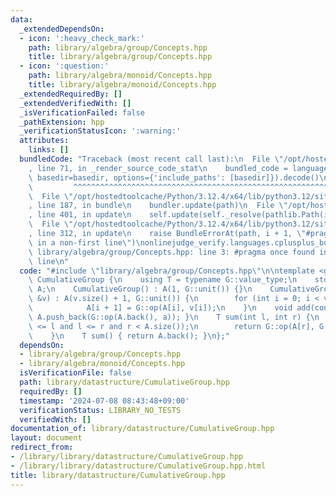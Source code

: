 ```yaml
---
data:
  _extendedDependsOn:
  - icon: ':heavy_check_mark:'
    path: library/algebra/group/Concepts.hpp
    title: library/algebra/group/Concepts.hpp
  - icon: ':question:'
    path: library/algebra/monoid/Concepts.hpp
    title: library/algebra/monoid/Concepts.hpp
  _extendedRequiredBy: []
  _extendedVerifiedWith: []
  _isVerificationFailed: false
  _pathExtension: hpp
  _verificationStatusIcon: ':warning:'
  attributes:
    links: []
  bundledCode: "Traceback (most recent call last):\n  File \"/opt/hostedtoolcache/Python/3.12.4/x64/lib/python3.12/site-packages/onlinejudge_verify/documentation/build.py\"\
    , line 71, in _render_source_code_stat\n    bundled_code = language.bundle(stat.path,\
    \ basedir=basedir, options={'include_paths': [basedir]}).decode()\n          \
    \         ^^^^^^^^^^^^^^^^^^^^^^^^^^^^^^^^^^^^^^^^^^^^^^^^^^^^^^^^^^^^^^^^^^^^^^^^^^^^^^^^^\n\
    \  File \"/opt/hostedtoolcache/Python/3.12.4/x64/lib/python3.12/site-packages/onlinejudge_verify/languages/cplusplus.py\"\
    , line 187, in bundle\n    bundler.update(path)\n  File \"/opt/hostedtoolcache/Python/3.12.4/x64/lib/python3.12/site-packages/onlinejudge_verify/languages/cplusplus_bundle.py\"\
    , line 401, in update\n    self.update(self._resolve(pathlib.Path(included), included_from=path))\n\
    \  File \"/opt/hostedtoolcache/Python/3.12.4/x64/lib/python3.12/site-packages/onlinejudge_verify/languages/cplusplus_bundle.py\"\
    , line 312, in update\n    raise BundleErrorAt(path, i + 1, \"#pragma once found\
    \ in a non-first line\")\nonlinejudge_verify.languages.cplusplus_bundle.BundleErrorAt:\
    \ library/algebra/group/Concepts.hpp: line 3: #pragma once found in a non-first\
    \ line\n"
  code: "#include \"library/algebra/group/Concepts.hpp\"\n\ntemplate <group G> struct\
    \ CumulativeGroup {\n    using T = typename G::value_type;\n    std::vector<T>\
    \ A;\n    CumulativeGroup() : A(1, G::unit()) {}\n    CumulativeGroup(const std::vector<T>\
    \ &v) : A(v.size() + 1, G::unit()) {\n        for (int i = 0; i < v.size(); i++)\n\
    \            A[i + 1] = G::op(A[i], v[i]);\n    }\n    void add(const T &a) {\
    \ A.push_back(G::op(A.back(), a)); }\n    T sum(int l, int r) {\n        assert(0\
    \ <= l and l <= r and r < A.size());\n        return G::op(A[r], G::inverse(A[l]));\n\
    \    }\n    T sum() { return A.back(); }\n};"
  dependsOn:
  - library/algebra/group/Concepts.hpp
  - library/algebra/monoid/Concepts.hpp
  isVerificationFile: false
  path: library/datastructure/CumulativeGroup.hpp
  requiredBy: []
  timestamp: '2024-07-08 08:43:48+09:00'
  verificationStatus: LIBRARY_NO_TESTS
  verifiedWith: []
documentation_of: library/datastructure/CumulativeGroup.hpp
layout: document
redirect_from:
- /library/library/datastructure/CumulativeGroup.hpp
- /library/library/datastructure/CumulativeGroup.hpp.html
title: library/datastructure/CumulativeGroup.hpp
---
```

